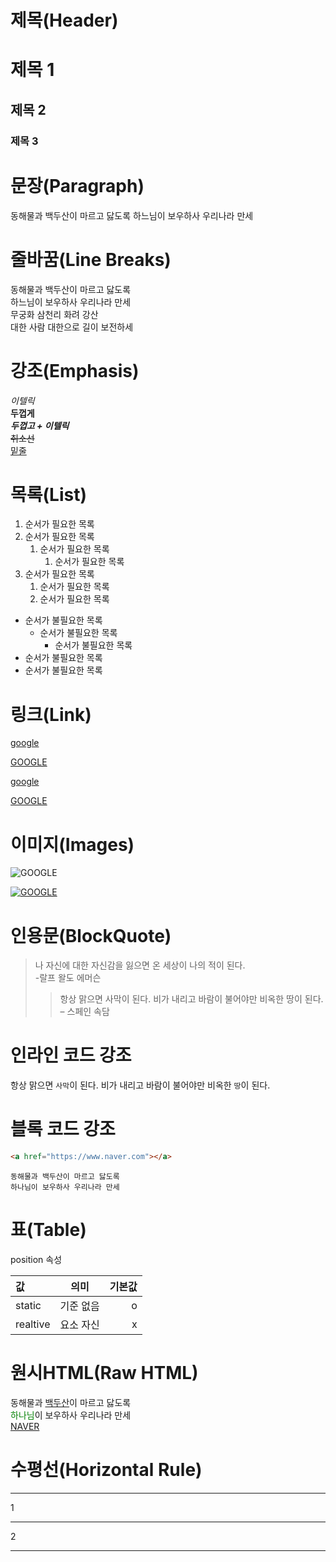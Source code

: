 # 제목(Header)

# 제목 1
## 제목 2
### 제목 3

# 문장(Paragraph)
동해물과 백두산이 마르고 닳도록
하느님이 보우하사 우리나라 만세

# 줄바꿈(Line Breaks)
<!-- 띄워쓰기2번 or <br> -->
동해물과 백두산이 마르고 닳도록  
하느님이 보우하사 우리나라 만세  
무궁화 삼천리 화려 강산<br>
대한 사람 대한으로 길이 보전하세

# 강조(Emphasis)

_이텔릭_  
**두껍게**  
**_두껍고 + 이텔릭_**  
~~취소선~~  
<u>밑줄</u>  

# 목록(List)

1. 순서가 필요한 목록  
1. 순서가 필요한 목록
    1. 순서가 필요한 목록
        1. 순서가 필요한 목록
1. 순서가 필요한 목록  
    1. 순서가 필요한 목록
    1. 순서가 필요한 목록

- 순서가 불필요한 목록
    - 순서가 불필요한 목록
        - 순서가 불필요한 목록
- 순서가 불필요한 목록
- 순서가 불필요한 목록

# 링크(Link)
<a href="https://google.com">google</a>

[GOOGLE](https://google.com)

<a href="https://google.com" title="구글 이동">google</a>

[GOOGLE](https://google.com "구글 이동")

# 이미지(Images)

![GOOGLE](https://www.google.com/images/branding/googlelogo/1x/googlelogo_color_272x92dp.png)

[![GOOGLE](https://www.google.com/images/branding/googlelogo/1x/googlelogo_color_272x92dp.png)](https://www.google.com/images/branding/googlelogo/1x/googlelogo_color_272x92dp.png)

# 인용문(BlockQuote)

> 나 자신에 대한 자신감을 잃으면
온 세상이 나의 적이 된다.  
> -랄프 왈도 에머슨
>> 항상 맑으면 사막이 된다.
비가 내리고 바람이 불어야만
비옥한 땅이 된다.  
– 스페인 속담

# 인라인 코드 강조
항상 맑으면 `사막`이 된다.
비가 내리고 바람이 불어야만
비옥한 `땅`이 된다. 

# 블록 코드 강조
```html
<a href="https://www.naver.com"></a>
```

```plaintext
동해물과 백두산이 마르고 닳도록  
하나님이 보우하사 우리나라 만세
```
# 표(Table)

position 속성

값 | 의미 | 기본값
:--|:--:|--:
static | 기준 없음 | o  
realtive | 요소 자신 | x

# 원시HTML(Raw HTML)
동해물과 <u>백두산</u>이 마르고 닳도록  
<span style="color: green;">하나님</span>이 보우하사 우리나라 만세  
<a href="https://www.naver.com" target="_blank">NAVER</a>

# 수평선(Horizontal Rule)
---
1
***
2
___